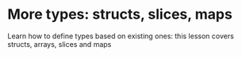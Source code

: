 # More types: structs, slices, maps
Learn how to define types based on existing ones: this lesson covers structs, arrays, slices and maps
